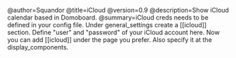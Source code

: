 @author=Squandor
@title=iCloud
@version=0.9
@description=Show iCloud calendar based in Domoboard. 
@summary=iCloud creds needs to be defined in your config file. Under general_settings create a [[icloud]] section. Define "user" and "password" of your iCloud account here. Now you can add [[icloud]] under the page you prefer. Also specify it at the display_components. 
